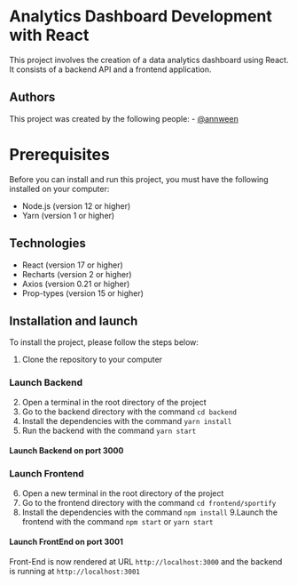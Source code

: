 # Analytics Dashboard Development with React
This project involves the creation of a data analytics dashboard using React. It consists of a backend API and a frontend application.

## Authors
This project was created by the following people: - [@annween](https://github.com/Annween)

# Prerequisites
Before you can install and run this project, you must have the following installed on your computer:

- Node.js (version 12 or higher)
- Yarn (version 1 or higher)

## Technologies

- React (version 17 or higher)
- Recharts (version 2 or higher)
- Axios (version 0.21 or higher)
- Prop-types (version 15 or higher)



## Installation and launch
To install the project, please follow the steps below:

1. Clone the repository to your computer
### Launch Backend
2. Open a terminal in the root directory of the project
3. Go to the backend directory with the command `cd backend`
4. Install the dependencies with the command `yarn install`
5. Run the backend with the command `yarn start`

#### Launch Backend on port 3000 

### Launch Frontend
6. Open a new terminal in the root directory of the project
7. Go to the frontend directory with the command `cd frontend/sportify`
8. Install the dependencies with the command `npm install`
9.Launch the frontend with the command `npm start` or `yarn start`

#### Launch FrontEnd on port 3001  

Front-End is now rendered at URL `http://localhost:3000` and the backend is running at `http://localhost:3001`


